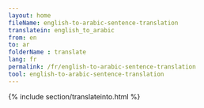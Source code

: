 ```yaml
---
layout: home
fileName: english-to-arabic-sentence-translation
translatein: english_to_arabic
from: en
to: ar
folderName : translate
lang: fr
permalink: /fr/english-to-arabic-sentence-translation
tool: english-to-arabic-sentence-translation
---
```

{% include section/translateinto.html %}